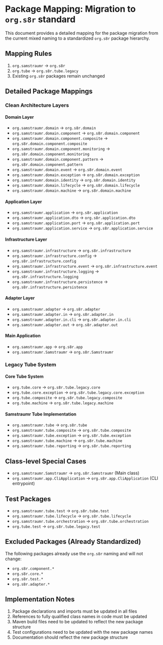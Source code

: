 # Package Mapping: Migration to `org.s8r` standard

This document provides a detailed mapping for the package migration from the current mixed naming to a standardized `org.s8r` package hierarchy.

## Mapping Rules

1. `org.samstraumr` → `org.s8r`
2. `org.tube` → `org.s8r.tube.legacy`
3. Existing `org.s8r` packages remain unchanged

## Detailed Package Mappings

### Clean Architecture Layers

#### Domain Layer
- `org.samstraumr.domain` → `org.s8r.domain`
- `org.samstraumr.domain.component` → `org.s8r.domain.component`
- `org.samstraumr.domain.component.composite` → `org.s8r.domain.component.composite`
- `org.samstraumr.domain.component.monitoring` → `org.s8r.domain.component.monitoring`
- `org.samstraumr.domain.component.pattern` → `org.s8r.domain.component.pattern`
- `org.samstraumr.domain.event` → `org.s8r.domain.event`
- `org.samstraumr.domain.exception` → `org.s8r.domain.exception`
- `org.samstraumr.domain.identity` → `org.s8r.domain.identity`
- `org.samstraumr.domain.lifecycle` → `org.s8r.domain.lifecycle`
- `org.samstraumr.domain.machine` → `org.s8r.domain.machine`

#### Application Layer
- `org.samstraumr.application` → `org.s8r.application`
- `org.samstraumr.application.dto` → `org.s8r.application.dto`
- `org.samstraumr.application.port` → `org.s8r.application.port`
- `org.samstraumr.application.service` → `org.s8r.application.service`

#### Infrastructure Layer
- `org.samstraumr.infrastructure` → `org.s8r.infrastructure`
- `org.samstraumr.infrastructure.config` → `org.s8r.infrastructure.config`
- `org.samstraumr.infrastructure.event` → `org.s8r.infrastructure.event`
- `org.samstraumr.infrastructure.logging` → `org.s8r.infrastructure.logging`
- `org.samstraumr.infrastructure.persistence` → `org.s8r.infrastructure.persistence`

#### Adapter Layer
- `org.samstraumr.adapter` → `org.s8r.adapter`
- `org.samstraumr.adapter.in` → `org.s8r.adapter.in`
- `org.samstraumr.adapter.in.cli` → `org.s8r.adapter.in.cli`
- `org.samstraumr.adapter.out` → `org.s8r.adapter.out`

#### Main Application
- `org.samstraumr.app` → `org.s8r.app`
- `org.samstraumr.Samstraumr` → `org.s8r.Samstraumr`

### Legacy Tube System

#### Core Tube System
- `org.tube.core` → `org.s8r.tube.legacy.core`
- `org.tube.core.exception` → `org.s8r.tube.legacy.core.exception`
- `org.tube.composite` → `org.s8r.tube.legacy.composite`
- `org.tube.machine` → `org.s8r.tube.legacy.machine`

#### Samstraumr Tube Implementation
- `org.samstraumr.tube` → `org.s8r.tube`
- `org.samstraumr.tube.composite` → `org.s8r.tube.composite`
- `org.samstraumr.tube.exception` → `org.s8r.tube.exception`
- `org.samstraumr.tube.machine` → `org.s8r.tube.machine`
- `org.samstraumr.tube.reporting` → `org.s8r.tube.reporting`

## Class-level Special Cases

- `org.samstraumr.Samstraumr` → `org.s8r.Samstraumr` (Main class)
- `org.samstraumr.app.CliApplication` → `org.s8r.app.CliApplication` (CLI entrypoint)

## Test Packages

- `org.samstraumr.tube.test` → `org.s8r.tube.test`
- `org.samstraumr.tube.lifecycle` → `org.s8r.tube.lifecycle`
- `org.samstraumr.tube.orchestration` → `org.s8r.tube.orchestration`
- `org.tube.test` → `org.s8r.tube.legacy.test`

## Excluded Packages (Already Standardized)

The following packages already use the `org.s8r` naming and will not change:

- `org.s8r.component.*`
- `org.s8r.core.*`
- `org.s8r.test.*`
- `org.s8r.adapter.*`

## Implementation Notes

1. Package declarations and imports must be updated in all files
2. References to fully qualified class names in code must be updated
3. Maven build files need to be updated to reflect the new package structure
4. Test configurations need to be updated with the new package names
5. Documentation should reflect the new package structure